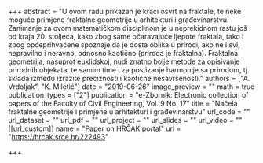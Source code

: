 +++
abstract = "U ovom radu prikazan je kraći osvrt na fraktale, te neke moguće primjene fraktalne geometrije u arhitekturi i građevinarstvu. Zanimanje za ovom matematičkom disciplinom je u neprekidnom rastu još od kraja 20. stoljeća, kako zbog same očaravajuće ljepote fraktala, tako i zbog općeprihvaćene spoznaje da je dosta oblika u prirodi, ako ne i svi, nepravilno i neravno, odnosno kaotično (priroda je fraktalna). Fraktalna geometrija, nasuprot euklidskoj, nudi znatno bolje metode za opisivanje prirodnih objekata, te samim time i za postizanje harmonije sa prirodom, tj. sklada između izrazite preciznosti i kaotične nesavršenosti."
authors = ["A. Vrdoljak", "K. Miletić"]
date = "2019-06-26"
image_preview = ""
math = true
publication_types = ["2"]
publication = "e-Zbornik: Electronic collection of papers of the Faculty of Civil Engineering, Vol. 9 No. 17"
title = "Načela fraktalne geometrije i primjene u arhitekturi i građevinarstvu"
url_code = ""
url_dataset = ""
url_pdf = ""
url_project = ""
url_slides = ""
url_video = ""
[[url_custom]]
name = "Paper on HRČAK portal"
url = "https://hrcak.srce.hr/222493"

+++
